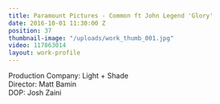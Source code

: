 ```yaml
---
title: Paramount Pictures - Common ft John Legend 'Glory'
date: 2016-10-01 11:30:00 Z
position: 37
thumbnail-image: "/uploads/work_thumb_001.jpg"
video: 117863014
layout: work-profile
---
```


Production Company: Light + Shade<br>
Director: Matt Bamin<br>
DOP: Josh Zaini<br>